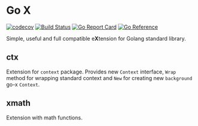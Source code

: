 # Go X

[![codecov](https://codecov.io/gh/Viva-Victoria/go-x/graph/badge.svg?token=mkF3sdieED)](https://codecov.io/gh/Viva-Victoria/go-x)
[![Build Status](https://github.com/Viva-Victoria/go-x/actions/workflows/push.yaml/badge.svg)](https://github.com/Viva-Victoria/go-x/actions/workflows/push.yaml?query=branch%3Amaster)
[![Go Report Card](https://goreportcard.com/badge/github.com/Viva-Victoria/go-x)](https://goreportcard.com/report/github.com/Viva-Victoria/go-x)
[![Go Reference](https://pkg.go.dev/badge/github.com/Viva-Victoria/go-x.svg)](https://pkg.go.dev/github.com/Viva-Victoria/go-x)

Simple, useful and full compatible e**X**tension for Golang standard library.

## ctx
Extension for `context` package. Provides new `Context` interface, `Wrap` method for wrapping standard context and `New` 
for creating new `background` go-x `Context`.

## xmath
Extension with math functions.